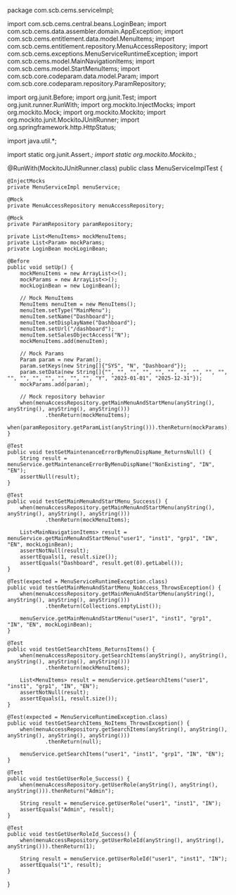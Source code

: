 package com.scb.cems.serviceImpl;

import com.scb.cems.central.beans.LoginBean;
import com.scb.cems.data.assembler.domain.AppException;
import com.scb.cems.entitlement.data.model.MenuItems;
import com.scb.cems.entitlement.repository.MenuAccessRepository;
import com.scb.cems.exceptions.MenuServiceRuntimeException;
import com.scb.cems.model.MainNavigationItems;
import com.scb.cems.model.StartMenuItems;
import com.scb.core.codeparam.data.model.Param;
import com.scb.core.codeparam.repository.ParamRepository;

import org.junit.Before;
import org.junit.Test;
import org.junit.runner.RunWith;
import org.mockito.InjectMocks;
import org.mockito.Mock;
import org.mockito.Mockito;
import org.mockito.junit.MockitoJUnitRunner;
import org.springframework.http.HttpStatus;

import java.util.*;

import static org.junit.Assert.*;
import static org.mockito.Mockito.*;

@RunWith(MockitoJUnitRunner.class)
public class MenuServiceImplTest {

    @InjectMocks
    private MenuServiceImpl menuService;

    @Mock
    private MenuAccessRepository menuAccessRepository;

    @Mock
    private ParamRepository paramRepository;

    private List<MenuItems> mockMenuItems;
    private List<Param> mockParams;
    private LoginBean mockLoginBean;

    @Before
    public void setUp() {
        mockMenuItems = new ArrayList<>();
        mockParams = new ArrayList<>();
        mockLoginBean = new LoginBean();

        // Mock MenuItems
        MenuItems menuItem = new MenuItems();
        menuItem.setType("MainMenu");
        menuItem.setName("Dashboard");
        menuItem.setDisplayName("Dashboard");
        menuItem.setUrl("/dashboard");
        menuItem.setSalesObjectAccess("N");
        mockMenuItems.add(menuItem);

        // Mock Params
        Param param = new Param();
        param.setKeys(new String[]{"SYS", "N", "Dashboard"});
        param.setData(new String[]{"", "", "", "", "", "", "", "", "", "", "", "", "", "", "", "", "", "Y", "2023-01-01", "2025-12-31"});
        mockParams.add(param);

        // Mock repository behavior
        when(menuAccessRepository.getMainMenuAndStartMenu(anyString(), anyString(), anyString(), anyString()))
                .thenReturn(mockMenuItems);
        when(paramRepository.getParamList(anyString())).thenReturn(mockParams);
    }

    @Test
    public void testGetMaintenanceErrorByMenuDispName_ReturnsNull() {
        String result = menuService.getMaintenanceErrorByMenuDispName("NonExisting", "IN", "EN");
        assertNull(result);
    }

    @Test
    public void testGetMainMenuAndStartMenu_Success() {
        when(menuAccessRepository.getMainMenuAndStartMenu(anyString(), anyString(), anyString(), anyString()))
                .thenReturn(mockMenuItems);

        List<MainNavigationItems> result = menuService.getMainMenuAndStartMenu("user1", "inst1", "grp1", "IN", "EN", mockLoginBean);
        assertNotNull(result);
        assertEquals(1, result.size());
        assertEquals("Dashboard", result.get(0).getLabel());
    }

    @Test(expected = MenuServiceRuntimeException.class)
    public void testGetMainMenuAndStartMenu_NoAccess_ThrowsException() {
        when(menuAccessRepository.getMainMenuAndStartMenu(anyString(), anyString(), anyString(), anyString()))
                .thenReturn(Collections.emptyList());

        menuService.getMainMenuAndStartMenu("user1", "inst1", "grp1", "IN", "EN", mockLoginBean);
    }

    @Test
    public void testGetSearchItems_ReturnsItems() {
        when(menuAccessRepository.getSearchItems(anyString(), anyString(), anyString(), anyString(), anyString()))
                .thenReturn(mockMenuItems);

        List<MenuItems> result = menuService.getSearchItems("user1", "inst1", "grp1", "IN", "EN");
        assertNotNull(result);
        assertEquals(1, result.size());
    }

    @Test(expected = MenuServiceRuntimeException.class)
    public void testGetSearchItems_NoItems_ThrowsException() {
        when(menuAccessRepository.getSearchItems(anyString(), anyString(), anyString(), anyString(), anyString()))
                .thenReturn(null);

        menuService.getSearchItems("user1", "inst1", "grp1", "IN", "EN");
    }

    @Test
    public void testGetUserRole_Success() {
        when(menuAccessRepository.getUserRole(anyString(), anyString(), anyString())).thenReturn("Admin");

        String result = menuService.getUserRole("user1", "inst1", "IN");
        assertEquals("Admin", result);
    }

    @Test
    public void testGetUserRoleId_Success() {
        when(menuAccessRepository.getUserRoleId(anyString(), anyString(), anyString())).thenReturn(1);

        String result = menuService.getUserRoleId("user1", "inst1", "IN");
        assertEquals("1", result);
    }
}
